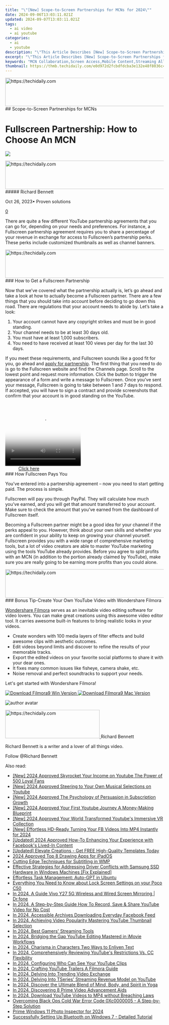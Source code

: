 ```yaml
---
title: "\"[New] Scope-to-Screen Partnerships for MCNs for 2024\""
date: 2024-09-06T13:03:11.021Z
updated: 2024-09-07T13:03:11.021Z
tags:
  - ai video
  - ai youtube
categories:
  - ai
  - youtube
description: "\"This Article Describes [New] Scope-to-Screen Partnerships for MCNs for 2024\""
excerpt: "\"This Article Describes [New] Scope-to-Screen Partnerships for MCNs for 2024\""
keywords: "MCN Collaboration,Screen Access,Mobile Content,Streaming Alliances,Content Scope,Network Reach,Partnership Growth"
thumbnail: https://thmb.techidaily.com/e0d972d2fcbdfdcba3e132e48f8036c4f80fa7e20c32444994977f3585d2732d.jpeg
---
```


<!-- affiliate ads begin -->
<a href="https://ephamedtechinc.pxf.io/c/5597632/2136613/26400" target="_top" id="2136613">
  <img src="//a.impactradius-go.com/display-ad/26400-2136613" border="0" alt="https://techidaily.com" width="728" height="90"/>
</a>
<img height="0" width="0" src="https://ephamedtechinc.pxf.io/i/5597632/2136613/26400" style="position:absolute;visibility:hidden;" border="0" />
<!-- affiliate ads end -->
## Scope-to-Screen Partnerships for MCNs

# Fullscreen Partnership: How to Choose An MCN

![](https://images.wondershare.com/filmora/article-images/richard-bennett.jpg)

<!-- affiliate ads begin -->
<a href="https://ephamedtechinc.pxf.io/c/5597632/2120864/26400?prodsku=Mercury" target="_top" id="2120864">
  <img src="//a.impactradius-go.com/display-ad/26400-2120864" border="0" alt="https://techidaily.com" width="728" height="90"/>
</a>
<img height="0" width="0" src="https://ephamedtechinc.pxf.io/i/5597632/2120864/26400?prodsku=Mercury" style="position:absolute;visibility:hidden;" border="0" />
<!-- affiliate ads end -->
##### Richard Bennett

 Oct 26, 2023• Proven solutions

[0](#commentsBoxSeoTemplate)

There are quite a few different YouTube partnership agreements that you can go for, depending on your needs and preferences. For instance, a Fullscreen partnership agreement requires you to share a percentage of your revenue in exchange for access to Fullscreen’s partnership perks. These perks include customized thumbnails as well as channel banners.

<!-- affiliate ads begin -->
<a href="https://appsumo.8odi.net/c/5597632/2123726/7443" target="_top" id="2123726">
  <img src="//a.impactradius-go.com/display-ad/7443-2123726" border="0" alt="https://techidaily.com" width="600" height="90"/>
</a>
<img height="0" width="0" src="https://appsumo.8odi.net/i/5597632/2123726/7443" style="position:absolute;visibility:hidden;" border="0" />
<!-- affiliate ads end -->
### How to Get a Fullscreen Partnership

Now that we’ve covered what the partnership actually is, let’s go ahead and take a look at how to actually become a Fullscreen partner. There are a few things that you should take into account before deciding to go down this road. There are regulations that your account needs to abide by. Let’s take a look:

1. Your account cannot have any copyright strikes and must be in good standing.
2. Your channel needs to be at least 30 days old.
3. You must have at least 1,000 subscribers.
4. You need to have received at least 100 views per day for the last 30 days.

If you meet these requirements, and Fullscreen sounds like a good fit for you, go ahead and [apply for partnership](http://fullscreenmedia.co/apply/). The first thing that you need to do is go to the Fullscreen website and find the Channels page. Scroll to the lowest point and request more information. Click the button to trigger the appearance of a form and write a message to Fullscreen. Once you’ve sent your message, Fullscreen is going to take between 1 and 7 days to respond. If accepted, you will have to sign a contract and provide screenshots that confirm that your account is in good standing on the YouTube.

<!-- affiliate ads begin -->
<span id="1265663">
					<video width="240" height="200" style="cursor:pointer"
           poster="//a.impactradius-go.com/display-clicktoplayimage/1265663.png"
           onclick="if(!this.playClicked){this.play();this.setAttribute('controls',true);this.playClicked=true;}">
	   <source src="//a.impactradius-go.com/display-ad/4482-1265663">
	   <img src="//a.impactradius-go.com/display-clicktoplayimage/1265663.png" style="border: none; height: 100%; width: 100%; object-fit: contain">
	</video>
	<div style="width:150px;text-align:center"><a href="javascript:window.open(decodeURIComponent('https%3A%2F%2Fmartinic.evyy.net%2Fc%2F5597632%2F1265663%2F4482'), '_blank');void(0);">Click here</a></div>
</span>
<img height="0" width="0" src="https://imp.pxf.io/i/5597632/1265663/4482" style="position:absolute;visibility:hidden;" border="0" />
<!-- affiliate ads end -->
### How Fullscreen Pays You

You’ve entered into a partnership agreement – now you need to start getting paid. The process is simple.

Fullscreen will pay you through PayPal. They will calculate how much you’ve earned, and you will get that amount transferred to your account. Make sure to check the amount that you’ve earned from the dashboard of Fullscreen itself.

Becoming a Fullscreen partner might be a good idea for your channel if the perks appeal to you. However, think about your own skills and whether you are confident in your ability to keep on growing your channel yourself. Fullscreen provides you with a wide range of comprehensive marketing tools, but a lot of video creators are able to master YouTube marketing using the tools YouTube already provides. Before you agree to split profits with an MCN (in addition to the portion already claimed by YouTube), make sure you are really going to be earning more profits than you could alone.

<!-- affiliate ads begin -->
<a href="https://unicoeye.pxf.io/c/5597632/2134247/18498" target="_top" id="2134247">
  <img src="//a.impactradius-go.com/display-ad/18498-2134247" border="0" alt="https://techidaily.com" width="728" height="90"/>
</a>
<img height="0" width="0" src="https://unicoeye.pxf.io/i/5597632/2134247/18498" style="position:absolute;visibility:hidden;" border="0" />
<!-- affiliate ads end -->
### Bonus Tip-Create Your Own YouTube Video with Wondershare Filmora

[Wondershare Filmora](https://tools.techidaily.com/wondershare/filmora/download/) serves as an inevitable video editing software for video lovers. You can make great creations using this awesome video editor tool. It carries awesome built-in features to bring realistic looks in your videos.

* Create wonders with 100 media layers of filter effects and build awesome clips with aesthetic outcomes.
* Edit videos beyond limits and discover to refine the results of your memorable tracks.
* Export the edited videos on your favorite social platforms to share it with your dear ones.
* It fixes many common issues like fisheye, camera shake, etc.
* Noise removal and perfect soundtracks to support your needs.

Let's get started with Wondershare Filmora!

[![Download Filmora9 Win Version](https://images.wondershare.com/filmora/guide/download-btn-win.jpg) ](https://tools.techidaily.com/wondershare/filmora/download/) [![Download Filmora9 Mac Version](https://images.wondershare.com/filmora/guide/download-btn-mac.jpg) ](https://tools.techidaily.com/wondershare/filmora/download/)

![author avatar](https://images.wondershare.com/filmora/article-images/richard-bennett.jpg)

<!-- affiliate ads begin -->
<a href="https://aligracehair.sjv.io/c/5597632/2135414/19272" target="_top" id="2135414">
  <img src="//a.impactradius-go.com/display-ad/19272-2135414" border="0" alt="https://techidaily.com" width="300" height="90"/>
</a>
<img height="0" width="0" src="https://aligracehair.sjv.io/i/5597632/2135414/19272" style="position:absolute;visibility:hidden;" border="0" />
<!-- affiliate ads end -->
Richard Bennett

Richard Bennett is a writer and a lover of all things video.

Follow @Richard Bennett


<ins class="adsbygoogle"
     style="display:block"
     data-ad-format="autorelaxed"
     data-ad-client="ca-pub-7571918770474297"
     data-ad-slot="1223367746"></ins>



<ins class="adsbygoogle"
     style="display:block"
     data-ad-client="ca-pub-7571918770474297"
     data-ad-slot="8358498916"
     data-ad-format="auto"
     data-full-width-responsive="true"></ins>

<span class="atpl-alsoreadstyle">Also read:</span>
<div><ul>
<li><a href="https://youtube-zero.techidaily.com/024-approved-skyrocket-your-income-on-youtube-the-power-of-500-loyal-fans/"><u>[New] 2024 Approved  Skyrocket Your Income on Youtube  The Power of 500 Loyal Fans</u></a></li>
<li><a href="https://youtube-zero.techidaily.com/024-approved-steering-to-your-own-musical-selections-on-youtube/"><u>[New] 2024 Approved  Steering to Your Own Musical Selections on Youtube</u></a></li>
<li><a href="https://youtube-zero.techidaily.com/024-approved-the-psychology-of-persuasion-in-subscription-growth/"><u>[New] 2024 Approved  The Psychology of Persuasion in Subscription Growth</u></a></li>
<li><a href="https://youtube-zero.techidaily.com/024-approved-your-first-youtube-journey-a-money-making-blueprint/"><u>[New] 2024 Approved  Your First Youtube Journey  A Money-Making Blueprint</u></a></li>
<li><a href="https://youtube-zero.techidaily.com/024-approved-your-world-transformed-youtubes-immersive-vr-collection/"><u>[New] 2024 Approved  Your World Transformed  Youtube's Immersive VR Collection</u></a></li>
<li><a href="https://facebook-clips.techidaily.com/new-effortless-hd-ready-turning-your-fb-videos-into-mp4-instantly-for-2024/"><u>[New] Effortless HD-Ready  Turning Your FB Videos Into MP4 Instantly for 2024</u></a></li>
<li><a href="https://facebook-videos.techidaily.com/updated-2024-approved-how-to-enhancing-your-experience-with-facebooks-lived-in-content/"><u>[Updated] 2024 Approved  How-To  Enhancing Your Experience with Facebook's Lived-In Content</u></a></li>
<li><a href="https://youtube-zero.techidaily.com/05232020-updated-elevate-creations-get-free-high-quality-templates-today/"><u>[Updated] Elevate Creations - Get FREE High-Quality Templates Today</u></a></li>
<li><a href="https://article-knowledge.techidaily.com/2024-approved-top-8-drawing-apps-for-ipados/"><u>2024 Approved  Top 8 Drawing Apps for iPadOS</u></a></li>
<li><a href="https://fox-friendly.techidaily.com/cutting-edge-techniques-for-subtitling-in-wmp/"><u>Cutting Edge Techniques for Subtitling in WMP</u></a></li>
<li><a href="https://win-dash.techidaily.com/effective-strategies-for-addressing-driver-conflicts-with-samsung-ssd-hardware-in-windows-machines-fix-explained/"><u>Effective Strategies for Addressing Driver Conflicts with Samsung SSD Hardware in Windows Machines [Fix Explained]</u></a></li>
<li><a href="https://tech-hub.techidaily.com/effortless-task-management-auto-gpt-in-ubuntu/"><u>Effortless Task Management: Auto-GPT in Ubuntu</u></a></li>
<li><a href="https://easy-unlock-android.techidaily.com/everything-you-need-to-know-about-lock-screen-settings-on-your-poco-c50-by-drfone-android/"><u>Everything You Need to Know about Lock Screen Settings on your Poco C50</u></a></li>
<li><a href="https://screen-mirror.techidaily.com/in-2024-a-guide-vivo-y27-5g-wireless-and-wired-screen-mirroring-drfone-by-drfone-android/"><u>In 2024, A Guide Vivo Y27 5G Wireless and Wired Screen Mirroring | Dr.fone</u></a></li>
<li><a href="https://youtube-zero.techidaily.com/24-a-step-by-step-guide-how-to-record-save-and-share-youtube-video-for-no-cost/"><u>In 2024, A Step-by-Step Guide  How To Record, Save & Share YouTube Video for No Cost</u></a></li>
<li><a href="https://facebook-videos.techidaily.com/in-2024-accessible-archives-downloading-everyday-facebook-feed/"><u>In 2024, Accessible Archives  Downloading Everyday Facebook Feed</u></a></li>
<li><a href="https://youtube-zero.techidaily.com/24-achieving-video-popularity-mastering-youtube-thumbnail-selection/"><u>In 2024, Achieving Video Popularity  Mastering YouTube Thumbnail Selection</u></a></li>
<li><a href="https://youtube-zero.techidaily.com/24-best-gamers-streaming-tools/"><u>In 2024, Best Gamers' Streaming Tools</u></a></li>
<li><a href="https://youtube-zero.techidaily.com/24-bridging-the-gap-youtube-editing-mastered-in-imovie-workflows/"><u>In 2024, Bridging the Gap  YouTube Editing Mastered in iMovie Workflows</u></a></li>
<li><a href="https://youtube-zero.techidaily.com/24-charisma-in-characters-two-ways-to-enliven-text/"><u>In 2024, Charisma in Characters  Two Ways to Enliven Text</u></a></li>
<li><a href="https://youtube-zero.techidaily.com/24-comprehensively-reviewing-youtubes-restrictions-vs-cc-flexibility/"><u>In 2024, Comprehensively Reviewing YouTube's Restrictions Vs. CC Flexibility</u></a></li>
<li><a href="https://youtube-zero.techidaily.com/24-configuring-who-can-see-your-youtube-clips/"><u>In 2024, Configuring Who Can See Your YouTube Clips</u></a></li>
<li><a href="https://youtube-zero.techidaily.com/24-crafting-youtube-trailers-a-filmora-guide/"><u>In 2024, Crafting YouTube Trailers  A Filmora Guide</u></a></li>
<li><a href="https://youtube-zero.techidaily.com/24-delving-into-trending-video-exchange/"><u>In 2024, Delving Into Trending Video Exchange</u></a></li>
<li><a href="https://youtube-zero.techidaily.com/24-delving-into-tseries-streaming-revenue-model-on-youtube/"><u>In 2024, Delving Into TSeries' Streaming Revenue Model on YouTube</u></a></li>
<li><a href="https://youtube-zero.techidaily.com/24-discover-the-ultimate-blend-of-mind-body-and-spirit-in-yoga/"><u>In 2024, Discover the Ultimate Blend of Mind, Body, and Spirit in Yoga</u></a></li>
<li><a href="https://youtube-zero.techidaily.com/24-discovering-8-prime-video-advancement-aids/"><u>In 2024, Discovering 8 Prime Video Advancement Aids</u></a></li>
<li><a href="https://youtube-zero.techidaily.com/24-download-youtube-videos-to-mp4-without-breaching-laws/"><u>In 2024, Download YouTube Videos to MP4 without Breaching Laws</u></a></li>
<li><a href="https://win-able.techidaily.com/overcoming-black-ops-cold-war-error-code-0xc0000005-a-step-by-step-solution/"><u>Overcoming Black Ops Cold War Error Code 0Xc0000005 - A Step-by-Step Solution</u></a></li>
<li><a href="https://some-approaches.techidaily.com/prime-windows-11-photo-inspector-for-2024/"><u>Prime Windows 11 Photo Inspector for 2024</u></a></li>
<li><a href="https://win-howtos.techidaily.com/successfully-setting-up-bluetooth-on-windows-7-detailed-tutorial/"><u>Successfully Setting Up Bluetooth on Windows 7 - Detailed Tutorial</u></a></li>
</ul></div>
